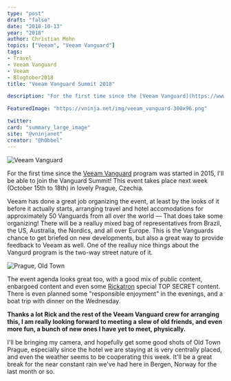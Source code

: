 ```yaml
---
type: "post"
draft: "false"
date: "2018-10-13"
year: "2018"
author: Christian Mohn
topics: ["Veeam", "Veeam Vanguard"]
tags:
- Travel
- Veeam Vanguard
- Veeam
- Blogtober2018
title: "Veeam Vanguard Summit 2018"

description: "For the first time since the [Veeam Vanguard](https://www.veeam.com/vanguard.html) program was started, I'll be able to join the Vanguard Summit! This event takes place next week (October 15th to 18th) in lovely Prague, Czechia."

FeaturedImage: "https://vninja.net/img/veeam_vanguard-300x96.png"

twitter:
card: "summary_large_image"
site: "@vninjanet"
creator: "@h0bbel" 
---
```


![Veeam Vanguard](/img/veeam_vanguard-300x96.png#center)

For the first time since the [Veeam Vanguard](https://www.veeam.com/vanguard.html) program was started in 2015, I'll be able to join the Vanguard Summit! This event takes place next week (October 15th to 18th) in lovely Prague, Czechia. 

Veeam has done a great job organizing the event, at least by the looks of it before it actually starts, arranging travel and hotel accomodations for approximately 50 Vanguards from all over the world — That does take some organizing! There will be a realluy mixed bag of representatives from Brazil, the US, Australia, the Nordics, and all over Europe. This is the Vanguards chance to get briefed on new developments, but also a great way to provide feedback to Veeam as well. One of the realluy nice things about the Vangurd program is the two-way street nature of it.

![Prague, Old Town](/img/Prague.jpg#center)

The event agenda looks great too, with a good mix of public content, enbargoed content and even some [Rickatron](https://twitter.com/RickVanover) special TOP SECRET content. There is even planned some "responsible enjoyment" in the evenings, and a boat trip with dinner on the Wednesday. 

**Thanks a lot Rick and the rest of the Veeam Vanguard crew for arranging this, I am really looking forward to meeting a slew of old friends, and even more fun, a bunch of new ones I have yet to meet, physically.**

I'll be bringing my camera, and hopefully get some good shots of Old Town Prague, especially since the hotel we are staying at is very centrally placed, and even the weather seems to be cooperating this week. It'll be a great break for the near constant rain we've had here in Bergen, Norway for the last month or so.
